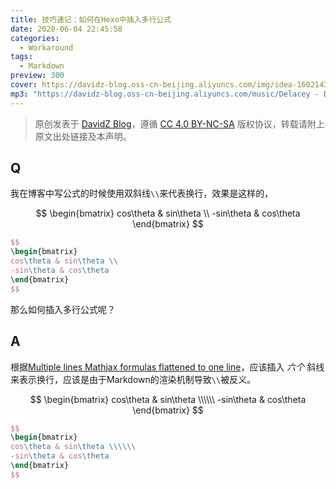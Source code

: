 ```yaml
---
title: 技巧速记：如何在Hexo中插入多行公式
date: 2020-06-04 22:45:58
categories:
  - Workaround
tags:
  - Markdown
preview: 300
cover: https://davidz-blog.oss-cn-beijing.aliyuncs.com/img/idea-1602143497.jpg
mp3: "https://davidz-blog.oss-cn-beijing.aliyuncs.com/music/Delacey - Dream It Possible.mp3"
---
```


> 原创发表于 [DavidZ Blog](https://blog.davidz.cn)，遵循 [CC 4.0 BY-NC-SA](https://creativecommons.org/licenses/by-nc-sa/4.0/legalcode) 版权协议，转载请附上原文出处链接及本声明。

## Q

我在博客中写公式的时候使用双斜线`\\`来代表换行，效果是这样的，

$$
\begin{bmatrix}
cos\theta & sin\theta \\
-sin\theta & cos\theta
\end{bmatrix}
$$

```latex
$$
\begin{bmatrix}
cos\theta & sin\theta \\
-sin\theta & cos\theta
\end{bmatrix}
$$
```

那么如何插入多行公式呢？

## A

根据[Multiple lines Mathjax formulas flattened to one line](https://github.com/gcushen/hugo-academic/issues/291#issuecomment-334746889)，应该插入 _六个_ 斜线来表示换行，应该是由于Markdown的渲染机制导致`\\`被反义。

$$
\begin{bmatrix}
cos\theta & sin\theta \\\\\\
-sin\theta & cos\theta
\end{bmatrix}
$$

```latex
$$
\begin{bmatrix}
cos\theta & sin\theta \\\\\\
-sin\theta & cos\theta
\end{bmatrix}
$$
```
